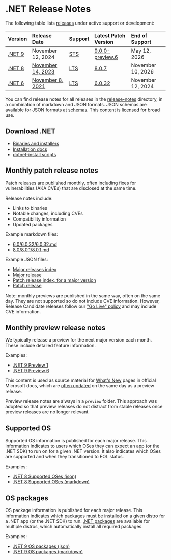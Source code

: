 # .NET Release Notes

The following table lists [releases](../releases.md) under active support or development:

|  Version  | Release Date | Support | Latest Patch Version | End of Support |
| :-- | :-- | :-- | :-- | :-- |
| [.NET 9](9.0/README.md) | November 12, 2024 | [STS][policies] | [9.0.0-preview.6][9.0.0-preview.6] | May 12, 2026 |
| [.NET 8](8.0/README.md) | [November 14, 2023](https://devblogs.microsoft.com/dotnet/announcing-dotnet-8/) | [LTS][policies] | [8.0.7][8.0.7] | November 10, 2026 |
| [.NET 6](6.0/README.md) | [November 8, 2021](https://devblogs.microsoft.com/dotnet/announcing-net-6/) | [LTS][policies] | [6.0.32][6.0.32]  | November 12, 2024 |

[9.0.0-preview.6]: 9.0/preview/preview6/9.0.0-preview.6.md
[8.0.7]: 8.0/8.0.7/8.0.7.md
[6.0.32]: 6.0/6.0.32/6.0.32.md
[policies]: ../release-policies.md

You can find release notes for all releases in the [release-notes](.) directory, in a combination of markdown and JSON formats. JSON schemas are available for JSON formats at [schemas](./schemas/README.md). This content is [licensed](./license-information.md) for broad use.

## Download .NET

* [Binaries and installers](https://dotnet.microsoft.com/download/dotnet)
* [Installation docs](https://learn.microsoft.com/dotnet/core/install/)
* [dotnet-install scripts](https://learn.microsoft.com/dotnet/core/tools/dotnet-install-script)

## Monthly patch release notes

Patch releases are published monthly, often including fixes for vulnerabilities (AKA CVEs) that are disclosed at the same time.

Release notes include:

- Links to binaries
- Notable changes, including CVEs
- Compatibility information
- Updated packages

Example markdown files:

- [6.0/6.0.32/6.0.32.md](./6.0/6.0.32/6.0.32.md)
- [8.0/8.0.1/8.0.1.md](./8.0/8.0.1/8.0.1.md)

Example JSON files:

- [Major releases index](./releases-index.json)
- [Major release](./9.0/releases.json)
- [Patch release index, for a major version](./9.0/patch-release-index.json)
- [Patch release](./9.0/preview/preview1/release.json)

Note: monthly previews are published in the same way, often on the same day. They are not supported so do not include CVE information. However, Release Candidate releases follow our ["Go Live" policy](https://github.com/dotnet/core/blob/main/release-policies.md) and may include CVE information.

## Monthly preview release notes

We typically release a preview for the next major version each month. These include detailed feature information.

Examples:

- [.NET 9 Preview 1](./9.0/preview/preview1/README.md)
- [.NET 9 Preview 6](./9.0/preview/preview6/README.md)

This content is used as source material for [What's New](https://learn.microsoft.com/dotnet/core/whats-new/dotnet-9/overview) pages in official Microsoft docs, which are [often updated](https://github.com/dotnet/docs/pulls?q=is%3Apr+What%27s+New) on the same day as a preview release.

Preview release notes are always in a `preview` folder. This approach was adopted so that preview releases do not distract from stable releases once preview releases are no longer relevant.

## Supported OS

Supported OS information is published for each major release. This information indicates to users which OSes they can expect an app (or the .NET SDK) to run on for a given .NET version. It also indicates which OSes are supported and when they transitioned to EOL status.

Examples:

- [.NET 8 Supported OSes (json)](./8.0/supported-os.json)
- [.NET 8 Supported OSes (markdown)](./8.0/supported-os.md)

## OS packages

OS package information is published for each major release. This information indicates which packages must be installed on a given distro for a .NET app (or the .NET SDK) to run. [.NET packages](../../linux.md) are available for multiple distros, which automatically install all required packages.

Examples:

- [.NET 9 OS packages (json)](./9.0/os-packages.json)
- [.NET 9 OS packages (markdown)](./9.0/os-packages.md)
